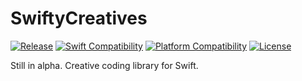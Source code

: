 # SwiftyCreatives

[![Release](https://img.shields.io/github/v/release/yukiny0811/swifty-creatives)](https://github.com/yukiny0811/swifty-creatives/releases/latest)
[![Swift Compatibility](https://img.shields.io/endpoint?url=https%3A%2F%2Fswiftpackageindex.com%2Fapi%2Fpackages%2Fyukiny0811%2Fswifty-creatives%2Fbadge%3Ftype%3Dswift-versions)](https://swiftpackageindex.com/yukiny0811/swifty-creatives)
[![Platform Compatibility](https://img.shields.io/endpoint?url=https%3A%2F%2Fswiftpackageindex.com%2Fapi%2Fpackages%2Fyukiny0811%2Fswifty-creatives%2Fbadge%3Ftype%3Dplatforms)](https://swiftpackageindex.com/yukiny0811/swifty-creatives)
[![License](https://img.shields.io/github/license/yukiny0811/swifty-creatives)](https://github.com/yukiny0811/swifty-creatives/blob/main/LICENSE)

Still in alpha.
Creative coding library for Swift.
